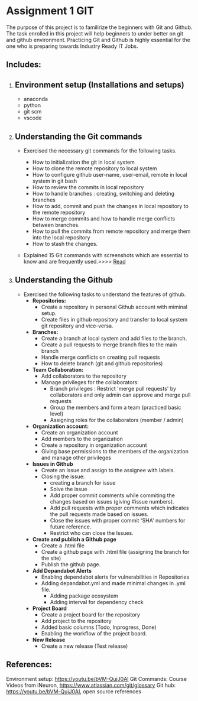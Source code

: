 # Assignment 1 GIT

The purpose of this project is to familirize the beginners with Git and Github. The task enrolled in this project will help beginners to under better on git and github environment. Practicing Git and Github is highly essential for the one who is preparing towards Industry Ready IT Jobs.

## Includes:
1. Environment setup (Installations and setups)
   - 
   - anaconda
   - python
   - git scm
   - vscode

2. Understanding the Git commands
   - 
   - Exercised the necessary git commands for the following tasks.
      - How to initialization the git in local system
      - How to clone the remote repository to local system
      - How to configure github user-name, user-email, remote in local system in git bash
      - How to review the commits in local repository
      - How to handle branches : creating, switching and deleting branches
      - How to add, commit and push the changes in local repository to the remote repository
      - How to merge commits and how to handle merge conflicts between branches.
      - How to pull the commits from remote repository and merge them into the local repository
      - How to stash the changes.

   - Explained 15 Git commands with screenshots which are essential to know and are frequently used.>>>> [Read](https://github.com/sujitha-testorg/Assignment1-GIT/blob/main/Task1_gitcommands.md)
 
3. Understanding the Github
   - 
   - Exercised the following tasks to understand the features of github.
      - **Repositories:**
         - Create a repository in personal Github account with miminal setup.
         - Create files in github repository and transfer to local system git repository and vice-versa.
      - **Branches:**
         - Create a branch at local system and add files to the branch.
         - Create a pull requests to merge branch files to the main branch
         - Handle merge conflicts on creating pull requests
         - How to delete branch (git and github repositories)
      - **Team Collaboration:**
         - Add collaborators to the repository
         - Manage privileges for the collaborators:
           - Branch privileges : Restrict 'merge pull requests' by collaborators and only admin can approve and merge pull requests
           - Group the members and form a team (practiced basic level)
           - Assigning roles for the collaborators (member / admin)
      - **Organization account:**
         - Create an organization account
         - Add members to the organization
         - Create a repository in organization account
         - Giving base permissions to the members of the organization and manage other privileges
      - **Issues in Github**
         - Create an issue and assign to the assignee with labels.
         - Closing the issue:
            - creating a branch for issue
            - Solve the issue
            - Add proper commit comments while commiting the changes based on issues (giving #issue numbers).
            - Add pull requests with proper comments which indicates the pull requests made based on issues.
            - Close the issues with proper commit 'SHA' numbers for future reference.
            - Restrict who can close the Issues.
      - **Create and publish a Github page**
         - Create a .html file
         - Create a github page with .html file (assigning the branch for the site)
         - Publish the github page.
      - **Add Depandabot Alerts**
         - Enabling dependabot alerts for vulnerabilities in Repositories
         - Adding depandabot.yml and made minimal changes in .yml file.
            - Adding package ecosystem
            - Adding interval for dependency check
      - **Project Board**
         - Create a project board for the repository
         - Add project to the repository
         - Added basic columns (Todo, Inprogress, Done)
         - Enabling the workflow of the project board.
      - **New Release**
         - Create a new release (Test release)

## References:
Environment setup: https://youtu.be/bVM-QujJ0AI
Git Commands: Course Videos from iNeuron, https://www.atlassian.com/git/glossary
Git hub: https://youtu.be/bVM-QujJ0AI, open source references


